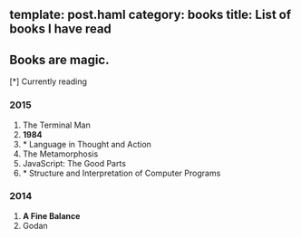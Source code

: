 template: post.haml
category: books
title: List of books I have read
---
Books are magic.
---

[\*] Currently reading

### 2015

1. The Terminal Man
2. **1984**
3. \* Language in Thought and Action
4. The Metamorphosis
5. JavaScript: The Good Parts
6. \* Structure and Interpretation of Computer Programs

### 2014

1. **A Fine Balance**
2. Godan
